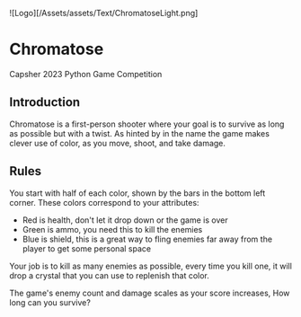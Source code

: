 
![Logo][/Assets/assets/Text/ChromatoseLight.png]

# Chromatose
Capsher 2023 Python Game Competition
## Introduction
Chromatose is a first-person shooter where your goal is to survive as long as possible but with a twist. As hinted by in the name the game makes clever use of color, as you move, shoot, and take damage.

## Rules
You start with half of each color, shown by the bars in the bottom left corner. These colors correspond to your attributes:
- Red is health, don't let it drop down or the game is over
- Green is ammo, you need this to kill the enemies
- Blue is shield, this is a great way to fling enemies far away from the player to get some personal space

Your job is to kill as many enemies as possible, every time you kill one, it will drop a crystal that you can use to replenish that color. 

The game's enemy count and damage scales as your score increases, How long can you survive?
